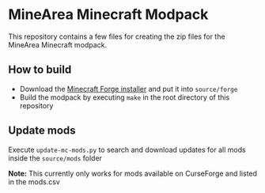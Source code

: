 # MineArea Minecraft Modpack

This repository contains a few files for creating the zip files for the MineArea Minecraft modpack.

## How to build

* Download the [Minecraft Forge installer](https://files.minecraftforge.net) and put it into `source/forge`
* Build the modpack by executing `make` in the root directory of this repository

## Update mods

Execute `update-mc-mods.py` to search and download updates for all mods inside the `source/mods` folder

**Note:** This currently only works for mods available on CurseForge and listed in the mods.csv